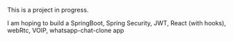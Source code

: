 This is a project in progress.

I am hoping to build a SpringBoot, Spring Security, JWT, React (with hooks), webRtc, VOIP, whatsapp-chat-clone app
